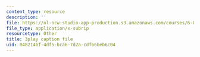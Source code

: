 ```yaml
---
content_type: resource
description: ''
file: https://ol-ocw-studio-app-production.s3.amazonaws.com/courses/6-006-introduction-to-algorithms-spring-2020/048214bf4df5bca67d2acdf66beb6c04_oS9aPzUNG-s.srt
file_type: application/x-subrip
resourcetype: Other
title: 3play caption file
uid: 048214bf-4df5-bca6-7d2a-cdf66beb6c04
---
```

